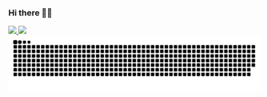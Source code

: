 ### Hi there 👋😆


<!--
![github-contribution-grid-snake](https://github.com/mozillazg/mozillazg/blob/github-contribution-grid-snake/github-contribution-grid-snake.svg)
-->

<!--
![github-contribution-grid-snake](https://cdn.jsdelivr.net/gh/mozillazg/mozillazg@github-contribution-grid-snake/github-contribution-grid-snake.svg)
-->

<!--
**mozillazg/mozillazg** is a ✨ _special_ ✨ repository because its `README.md` (this file) appears on your GitHub profile.

Here are some ideas to get you started:

- 🔭 I’m currently working on ...
- 🌱 I’m currently learning ...
- 👯 I’m looking to collaborate on ...
- 🤔 I’m looking for help with ...
- 💬 Ask me about ...
- 📫 How to reach me: ...
- 😄 Pronouns: ...
- ⚡ Fun fact: ...
-->

<a href="https://github.com/mozillazg">
  <image width='38%' src="https://github-readme-stats.vercel.app/api?username=saber233&show_icons=true&include_all_commits=false&hide_border=true&hide=contribs&theme=vue" />
</a>
<a href="https://github.com/mozillazg">
  <image width='60%' src="https://cdn.jsdelivr.net/gh/saber233/saber233@github-contribution-grid-snake/github-contribution-grid-snake.svg" />
</a>

<picture>
  <source media="(prefers-color-scheme: dark)" srcset="github-snake-dark.svg" />
  <source media="(prefers-color-scheme: light)" srcset="github-snake.svg" />
  <img alt="github-snake" src="github-snake.svg" />
</picture>
